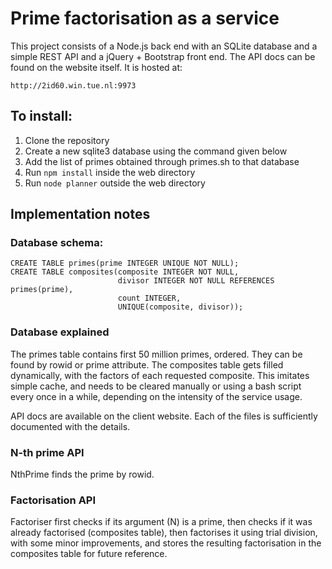 # Prime factorisation as a service
This project consists of a Node.js back end with an SQLite database and a simple REST API and a jQuery + Bootstrap front end.
The API docs can be found on the website itself.
It is hosted at:
```
http://2id60.win.tue.nl:9973
```
## To install:
1. Clone the repository
2. Create a new sqlite3 database using the command given below
3. Add the list of primes obtained through primes.sh to that database
4. Run `npm install` inside the web directory
5. Run `node planner` outside the web directory

## Implementation notes
### Database schema:
```
CREATE TABLE primes(prime INTEGER UNIQUE NOT NULL);
CREATE TABLE composites(composite INTEGER NOT NULL,
                        divisor INTEGER NOT NULL REFERENCES primes(prime),
                        count INTEGER,
                        UNIQUE(composite, divisor));
```

### Database explained
The primes table contains first 50 million primes, ordered. They can be found by rowid or prime 
attribute. The composites table gets filled dynamically, with the factors of each requested 
composite. This imitates simple cache, and needs to be cleared manually or using a bash script 
every once in a while, depending on the intensity of the service usage.

API docs are available on the client website.
Each of the files is sufficiently documented with the details.

### N-th prime API
NthPrime finds the prime by rowid.

### Factorisation API
Factoriser first checks if its argument (N) is a prime, then checks if it was already factorised
(composites table), then factorises it using trial division, with some minor improvements, and 
stores the resulting factorisation in the composites table for future reference.
